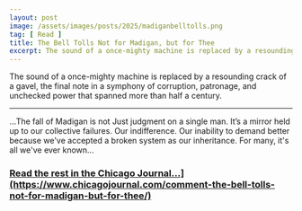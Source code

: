 ```yaml
---
layout: post
image: /assets/images/posts/2025/madiganbelltolls.png
tag: [ Read ]
title: The Bell Tolls Not for Madigan, but for Thee
excerpt: The sound of a once-mighty machine is replaced by a resounding crack of a gavel, the final note in a symphony of corruption, patronage, and unchecked power that spanned more than half a century.
---
```


The sound of a once-mighty machine is replaced by a resounding crack of a gavel, the final note in a symphony of corruption, patronage, and unchecked power that spanned more than half a century.

---

<p>...The fall of Madigan is not Just judgment on a single man. It’s a mirror held up to our collective failures. Our indifference. Our inability to demand better because we've accepted a broken system as our inheritance. For many, it's all we've ever known...</p>

<h3><a href="[https://www.chicagojournal.com/opinion-comment-lets-go-brandon/">Read the rest in the Chicago Journal...](https://www.chicagojournal.com/comment-the-bell-tolls-not-for-madigan-but-for-thee/)</a></h3>

<br/>
